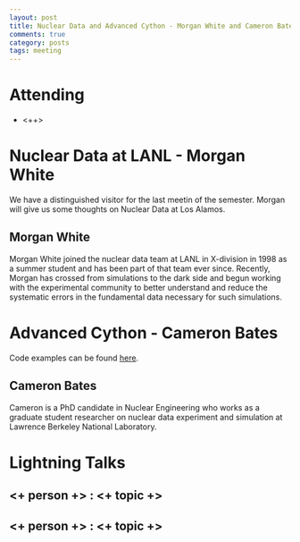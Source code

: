 ```yaml
---
layout: post
title: Nuclear Data and Advanced Cython - Morgan White and Cameron Bates
comments: true
category: posts
tags: meeting 
---
```



# Attending

- <++>

# Nuclear Data at LANL - Morgan White

We have a distinguished visitor for the last meetin of the semester. Morgan 
will give us some thoughts on Nuclear Data at Los Alamos.


## Morgan White

Morgan White joined the nuclear data team at LANL in X-division in 1998 as a 
summer student and has been part of that team ever since. Recently, Morgan has 
crossed from simulations to the dark side and begun working with the 
experimental community to better understand and reduce the systematic errors in 
the fundamental data necessary for such simulations.

# Advanced Cython - Cameron Bates

Code examples can be found [here][code].

## Cameron Bates

Cameron is a PhD candidate in Nuclear Engineering who works as a graduate 
student researcher on nuclear data experiment and simulation at Lawrence 
Berkeley National Laboratory. 

# Lightning Talks 

## <+ person +> : <+ topic +>

## <+ person +> : <+ topic +>


[code]: https://github.com/thehackerwithin/berkeley/tree/master/cy_advanced "Code Examples" 
